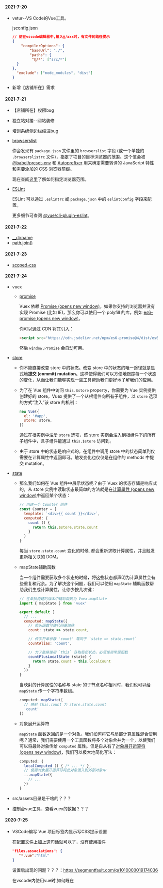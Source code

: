 #### **2021-7-20**

- vetur--VS Code的Vue工具。

  [jsconfig.json](https://vuejs.github.io/vetur/guide/setup.html#path-mapping)

  ```json
  // 使在vscode编辑器中,输入@/xxx时，有文件的路径提示
  {
      "compilerOptions": {
          "baseUrl": "./",
          "paths": {
           "@/*": ["src/*"]
  	}
  },
  	"exclude": ["node_modules", "dist"]
  }
  ```

- 新增【店铺所在】需求

#### 2021-7-21

- 【店铺所在】权限bug

- 独立站对接--网站装修

- 培训系统侧边栏缩进bug

- [browserslist](https://cli.vuejs.org/zh/guide/browser-compatibility.html#browserslist)

  你会发现有 `package.json` 文件里的 `browserslist` 字段 (或一个单独的 `.browserslistrc` 文件)，指定了项目的目标浏览器的范围。这个值会被 [@babel/preset-env](https://new.babeljs.io/docs/en/next/babel-preset-env.html) 和 [Autoprefixer](https://github.com/postcss/autoprefixer) 用来确定需要转译的 JavaScript 特性和需要添加的 CSS 浏览器前缀。

  现在查阅[这里](https://github.com/ai/browserslist)了解如何指定浏览器范围。

- [ESLint](https://cli.vuejs.org/zh/config/#eslint) 

  ESLint 可以通过 `.eslintrc` 或 `package.json` 中的 `eslintConfig` 字段来配置。

  更多细节可查阅 [@vue/cli-plugin-eslint](https://github.com/vuejs/vue-cli/tree/dev/packages/%40vue/cli-plugin-eslint)。

#### 2021-7-22

- [__dirname](http://nodejs.cn/api/modules.html#modules_dirname)
- [path.join()](http://nodejs.cn/api/path.html#path_path_join_paths)

#### 2021-7-23

- [scoped-css](https://vue-loader.vuejs.org/zh/guide/scoped-css.html#scoped-css)

#### 2021-7-24

- vuex

  - [promise](https://vuex.vuejs.org/zh/installation.html#promise)

    Vuex 依赖 [Promise (opens new window)](https://developer.mozilla.org/zh-CN/docs/Web/JavaScript/Guide/Using_promises)。如果你支持的浏览器并没有实现 Promise (比如 IE)，那么你可以使用一个 polyfill 的库，例如 [es6-promise (opens new window)](https://github.com/stefanpenner/es6-promise)。

    你可以通过 CDN 将其引入：

    ```html
    <script src="https://cdn.jsdelivr.net/npm/es6-promise@4/dist/es6-promise.auto.js"></script>
    ```

    然后 `window.Promise` 会自动可用。

- [store](https://vuex.vuejs.org/zh/guide/) 

  - 你不能直接改变 store 中的状态。改变 store 中的状态的唯一途径就是显式地**提交 (commit) mutation**。这样使得我们可以方便地跟踪每一个状态的变化，从而让我们能够实现一些工具帮助我们更好地了解我们的应用。

  - 为了在 Vue 组件中访问 `this.$store` property，你需要为 Vue 实例提供创建好的 store。Vuex 提供了一个从根组件向所有子组件，以 `store` 选项的方式“注入”该 store 的机制：

    ```js
    new Vue({
      el: '#app',
      store: store,
    })
    ```

    通过在根实例中注册 `store` 选项，该 store 实例会注入到根组件下的所有子组件中，且子组件能通过 `this.$store` 访问到。

  - 由于 store 中的状态是响应式的，在组件中调用 store 中的状态简单到仅需要在计算属性中返回即可。触发变化也仅仅是在组件的 methods 中提交 mutation。

- [state](https://vuex.vuejs.org/zh/guide/state.html)

  - 那么我们如何在 Vue 组件中展示状态呢？由于 Vuex 的状态存储是响应式的，从 store 实例中读取状态最简单的方法就是在[计算属性 (opens new window)](https://cn.vuejs.org/guide/computed.html)中返回某个状态：

    ```js
    // 创建一个 Counter 组件
    const Counter = {
      template: `<div>{{ count }}</div>`,
      computed: {
        count () {
          return this.$store.state.count
        }
      }
    }
    ```

    每当 `store.state.count` 变化的时候, 都会重新求取计算属性，并且触发更新相关联的 DOM。

  - mapState辅助函数

    当一个组件需要获取多个状态的时候，将这些状态都声明为计算属性会有些重复和冗余。为了解决这个问题，我们可以使用 `mapState` 辅助函数帮助我们生成计算属性，让你少按几次键：

    ```js
    // 在单独构建的版本中辅助函数为 Vuex.mapState
    import { mapState } from 'vuex'
    
    export default {
      // ...
      computed: mapState({
        // 箭头函数可使代码更简练
        count: state => state.count,
    
        // 传字符串参数 'count' 等同于 `state => state.count`
        countAlias: 'count',
    
        // 为了能够使用 `this` 获取局部状态，必须使用常规函数
        countPlusLocalState (state) {
          return state.count + this.localCount
        }
      })
    }
    ```

    当映射的计算属性的名称与 state 的子节点名称相同时，我们也可以给 `mapState` 传一个字符串数组。

    ```js
    computed: mapState([
      // 映射 this.count 为 store.state.count
      'count'
    ])
    ```

  - 对象展开运算符

    `mapState` 函数返回的是一个对象。我们如何将它与局部计算属性混合使用呢？通常，我们需要使用一个工具函数将多个对象合并为一个，以使我们可以将最终对象传给 `computed` 属性。但是自从有了[对象展开运算符 (opens new window)](https://github.com/tc39/proposal-object-rest-spread)，我们可以极大地简化写法：

    ```js
    computed: {
      localComputed () { /* ... */ },
      // 使用对象展开运算符将此对象混入到外部对象中
      ...mapState({
        // ...
      })
    }
    ```

- src/assets目录是干啥的？？？

- 控制台vue工具，查看vuex的数据？？？

#### 2020-7-25

- VSCode编写 Vue 项目标签内显示写CSS提示设置

  在配置文件上加上这句话就可以了，没有使用插件

  ```json
  "files.associations": {
     "*.vue":"html"
  }
  ```

  设置后出现的问题？？？：https://segmentfault.com/q/1010000019174036

  在vscode内使用vue时,如何既在<template>内标签补全,又在<style>中不会因scss出现红色波浪线

  售后系统-validate.js是干啥用的？

#### 2020-7-25

- [vue代码风格指南](https://cn.vuejs.org/v2/style-guide/#%E5%8D%95%E6%96%87%E4%BB%B6%E7%BB%84%E4%BB%B6%E6%96%87%E4%BB%B6%E7%9A%84%E5%A4%A7%E5%B0%8F%E5%86%99%E5%BC%BA%E7%83%88%E6%8E%A8%E8%8D%90)

- vue刷新页面？？？

  this.$router.go(0)？？？

  https://www.jianshu.com/p/5f9db6b8914b

- [scoped css](https://vue-loader.vuejs.org/zh/guide/scoped-css.html#%E6%B7%B1%E5%BA%A6%E4%BD%9C%E7%94%A8%E9%80%89%E6%8B%A9%E5%99%A8)

  有些像 Sass 之类的预处理器无法正确解析 `>>>`。这种情况下你可以使用 `/deep/` 或 `::v-deep` 操作符取而代之——两者都是 `>>>` 的别名，同样可以正常工作。

#### 2020-7-26

- vue中给组件命名，不能与已有标签名重复，如有使用自己封装的table组件，在引入组件时：

  `import MyTable from './components/Table.vue'`

  使用时：

  `<table></table>`

  这样组件不会生效，因为<table>是已经存在的标签名

- 警告【属性“：isCollapse”必须用连字符连接】解决

  https://blog.csdn.net/zqq_1119/article/details/110183024

  代码规范：https://cn.vuejs.org/v2/style-guide/#Prop-%E5%90%8D%E5%A4%A7%E5%B0%8F%E5%86%99%E5%BC%BA%E7%83%88%E6%8E%A8%E8%8D%90

#### 2020-7-29

- [vue cli3 图片放在 public目录好还是放在assets目录好](https://segmentfault.com/q/1010000021475747)

- @click事假在template标签上不生效

- this.$emit('update:title', newTitle)

  https://cn.vuejs.org/v2/guide/components-custom-events.html#sync-%E4%BF%AE%E9%A5%B0%E7%AC%A6

1

2





